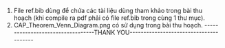 1. File ref.bib dùng để chứa các tài liệu dùng tham khảo trong bài thu hoạch (khi compile ra pdf phải có file ref.bib trong cùng 1 thư mục).
2. CAP_Theorem_Venn_Diagram.png có sử dụng trong bài thu hoạch.
----------------------------------THANK YOU---------------------------------------
